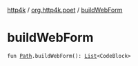 [http4k](../index.md) / [org.http4k.poet](index.md) / [buildWebForm](./build-web-form.md)

# buildWebForm

`fun `[`Path`](../org.http4k.openapi.v3/-path/index.md)`.buildWebForm(): `[`List`](https://kotlinlang.org/api/latest/jvm/stdlib/kotlin.collections/-list/index.html)`<CodeBlock>`
